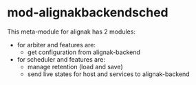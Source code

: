 # mod-alignakbackendsched

This meta-module for alignak has 2 modules:

* for arbiter and features are:
  * get configuration from alignak-backend
* for scheduler and features are:
  * manage retention (load and save)
  * send live states for host and services to alignak-backend
  
  